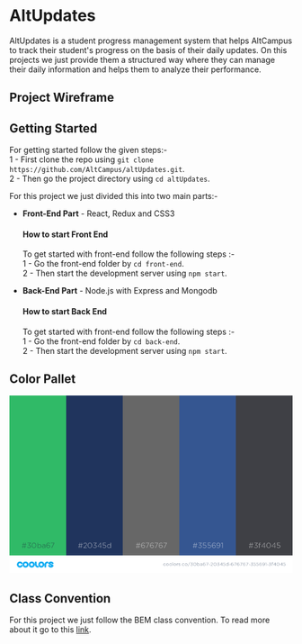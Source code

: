 # AltUpdates

AltUpdates is a student progress management system that helps AltCampus to track their student's progress on the basis of their daily updates. On this projects we just provide them a structured way where they can manage their daily information and helps them to analyze their performance.

## Project Wireframe


## Getting Started
For getting started follow the given steps:-<br>
1 - First clone the repo using `git clone https://github.com/AltCampus/altUpdates.git`.<br>
2 - Then go the project directory using `cd altUpdates`.

For this project we just divided this into two main parts:-
* **Front-End Part** - React, Redux and CSS3
  
  #### How to start Front End
  To get started with front-end follow the following steps :- <br>
  1 - Go the front-end folder by `cd front-end`.<br>
  2 - Then start the development server using `npm start`. 

* **Back-End Part** - Node.js with Express and Mongodb 
  #### How to start Back End
  To get started with front-end follow the following steps :- <br>
  1 - Go the front-end folder by `cd back-end`.<br>
  2 - Then start the development server using `npm start`.

## Color Pallet
![alt text](./images/color-pallet.png)


## Class Convention
For this project we just follow the BEM class convention. To read more about it go to this [link](https://css-tricks.com/bem-101/).

